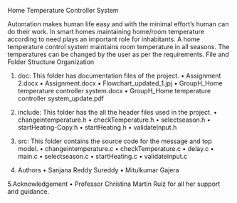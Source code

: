 Home Temperature Controller System
 	
Automation makes human life easy and with the minimal effort’s human can do their work. In smart homes maintaining home/room temperature according to need plays an important role for inhabitants. A home temperature control system maintains room temperature in all seasons. The temperatures can be changed by the user as per the requirements.
File and Folder Structure Organization
1.	doc: This folder has documentation files of the project.
•	Assignment 2.docx
•	Assignment.docx
•	Flowchart_updated_1.jpj
•	GroupH_Home temperature controller system.docx
•	GroupH_Home temperature controller system_update.pdf
 	
2.	include: This folder has the all the header files used in the project.
•	changeintemperature.h
•	checkTemperature.h
•	selectseason.h
•	startHeating-Copy.h
•	startHeating.h
•	validateInput.h
 	
3.	src: This folder contains the source code for the message and top model.
•	changeintemperature.c
•	checkTemperature.c
•	delay.c
•	main.c
•	selectseason.c
•	startHeating.c
•	validateinput.c
 	
4.	Authors
•	Sanjana Reddy Sureddy
•	Mitulkumar Gajera
 	
5.Acknowledgement
• Professor Christina Martin Ruiz for all her support and guidance.

